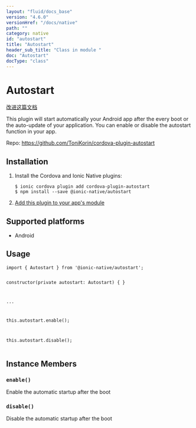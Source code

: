 ```yaml
---
layout: "fluid/docs_base"
version: "4.6.0"
versionHref: "/docs/native"
path: ""
category: native
id: "autostart"
title: "Autostart"
header_sub_title: "Class in module "
doc: "Autostart"
docType: "class"
---
```


<h1 class="api-title">Autostart</h1>

<a class="improve-v2-docs" href="http://github.com/ionic-team/ionic-native/edit/master/src/@ionic-native/plugins/autostart/index.ts#L1">
  改进这篇文档
</a>







<p>This plugin will start automatically your Android app after the every boot or the auto-update of your application.
You can enable or disable the autostart function in your app.</p>


<p>Repo:
  <a href="https://github.com/ToniKorin/cordova-plugin-autostart">
    https://github.com/ToniKorin/cordova-plugin-autostart
  </a>
</p>


<h2><a class="anchor" name="installation" href="#installation"></a>Installation</h2>
<ol class="installation">
  <li>Install the Cordova and Ionic Native plugins:<br>
    <pre><code class="nohighlight">$ ionic cordova plugin add cordova-plugin-autostart
$ npm install --save @ionic-native/autostart
</code></pre>
  </li>
  <li><a href="https://ionicframework.com/docs/native/#Add_Plugins_to_Your_App_Module">Add this plugin to your app's module</a></li>
</ol>



<h2><a class="anchor" name="platforms" href="#platforms"></a>Supported platforms</h2>
<ul>
  <li>Android</li>
</ul>






<h2><a class="anchor" name="usage" href="#usage"></a>Usage</h2>
<pre><code class="lang-typescript">import { Autostart } from &#39;@ionic-native/autostart&#39;;


constructor(private autostart: Autostart) { }

...

this.autostart.enable();

this.autostart.disable();
</code></pre>








<h2><a class="anchor" name="instance-members" href="#instance-members"></a>Instance Members</h2>
<h3><a class="anchor" name="enable" href="#enable"></a><code>enable()</code></h3>




Enable the automatic startup after the boot



<h3><a class="anchor" name="disable" href="#disable"></a><code>disable()</code></h3>




Disable the automatic startup after the boot










